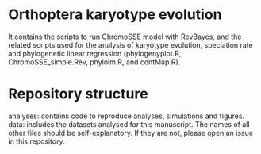 # Orthoptera karyotype evolution
It contains the scripts to run ChromoSSE model with RevBayes, and the related scripts used for the analysis of karyotype evolution, speciation rate and phylogenetic linear regression (phylogenyplot.R, ChromoSSE_simple.Rev, phylolm.R, and contMap.R).

# Repository structure
analyses: contains code to reproduce analyses, simulations and figures.
data: includes the datasets analysed for this manuscript.
The names of all other files should be self-explanatory. If they are not, please open an issue in this repository.
